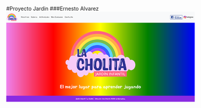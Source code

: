 #Proyecto Jardin
###Ernesto Alvarez
![Jardin Infantil](https://github.com/ErnestGTX/proyecto/blob/main/img/proyecto.png)
